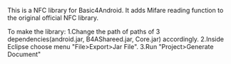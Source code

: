 This is a NFC library for Basic4Android. It adds Mifare reading function to the original official NFC library.

To make the library:
1.Change the path of  paths of 3 dependencies(android.jar, B4AShareed.jar, Core.jar) accordingly.
2.Inside Eclipse choose menu "File>Export>Jar File".
3.Run "Project>Generate Document"
 